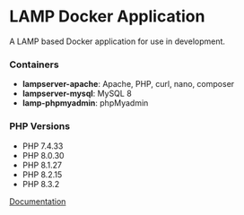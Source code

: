 # LAMP Docker Application

A LAMP based Docker application for use in development.

### Containers
* **lampserver-apache**: Apache, PHP, curl, nano, composer
* **lampserver-mysql**: MySQL 8
* **lamp-phpmyadmin**: phpMyadmin

### PHP Versions
* PHP 7.4.33
* PHP 8.0.30
* PHP 8.1.27
* PHP 8.2.15
* PHP 8.3.2

[Documentation](./resources/documentation/Docker.md) 
